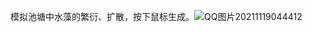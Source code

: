 模拟池塘中水藻的繁衍、扩散，按下鼠标生成。![QQ图片20211119044412](https://user-images.githubusercontent.com/90593604/142625275-98e596be-652d-40b8-8ebc-255bcc7cb6eb.png)
